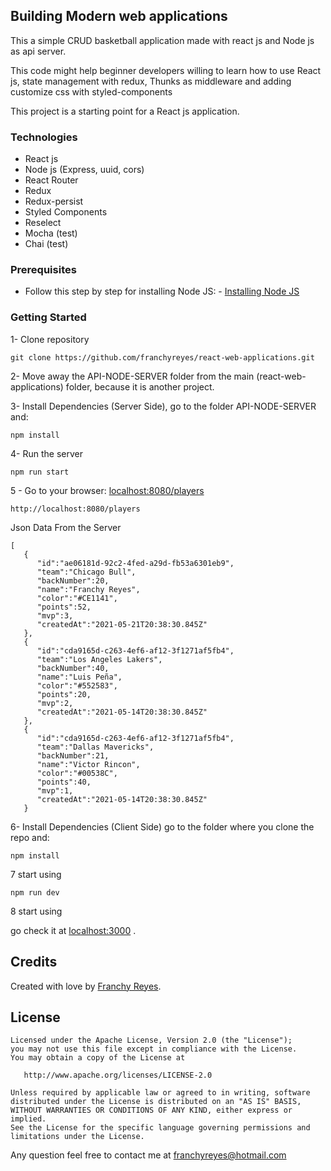 ## Building Modern web applications

This a simple CRUD basketball application made with react js and Node js as api server.

This code might help beginner developers willing to learn how to use React js, state management with redux, Thunks as middleware 
and adding customize css with styled-components

This project is a starting point for a React js application.

### Technologies
* React js
* Node js (Express, uuid, cors)
* React Router
* Redux
* Redux-persist
* Styled Components
* Reselect
* Mocha (test)
* Chai (test)

### Prerequisites
* Follow this step by step for installing Node JS: - [Installing Node JS](https://nodejs.org/es/)

### Getting Started

1- Clone repository

```
git clone https://github.com/franchyreyes/react-web-applications.git
```
2- Move away the API-NODE-SERVER folder from the main (react-web-applications) folder, because it is another project.

3- Install Dependencies (Server Side), go to the folder API-NODE-SERVER  and:
```
npm install
```
4- Run the server
```
npm run start
```
5 - Go to your browser: [localhost:8080/players](http://localhost:8080/players) 
```
http://localhost:8080/players
```
Json Data From the Server
```
[
   {
      "id":"ae06181d-92c2-4fed-a29d-fb53a6301eb9",
      "team":"Chicago Bull",
      "backNumber":20,
      "name":"Franchy Reyes",
      "color":"#CE1141",
      "points":52,
      "mvp":3,
      "createdAt":"2021-05-21T20:38:30.845Z"
   },
   {
      "id":"cda9165d-c263-4ef6-af12-3f1271af5fb4",
      "team":"Los Angeles Lakers",
      "backNumber":40,
      "name":"Luis Peña",
      "color":"#552583",
      "points":20,
      "mvp":2,
      "createdAt":"2021-05-14T20:38:30.845Z"
   },
   {
      "id":"cda9165d-c263-4ef6-af12-3f1271af5fb4",
      "team":"Dallas Mavericks",
      "backNumber":21,
      "name":"Victor Rincon",
      "color":"#00538C",
      "points":40,
      "mvp":1,
      "createdAt":"2021-05-14T20:38:30.845Z"
   }
   ```

6- Install Dependencies (Client Side)
go to the folder where you clone the repo and:
```
npm install
```
7 start using
```
npm run dev
```

8 start using

go check it at  [localhost:3000](http://localhost:3000/)  .
## Credits
Created with love by  [Franchy Reyes](https://github.com/franchyreyes).

## License
```
Licensed under the Apache License, Version 2.0 (the "License");
you may not use this file except in compliance with the License.
You may obtain a copy of the License at

   http://www.apache.org/licenses/LICENSE-2.0

Unless required by applicable law or agreed to in writing, software
distributed under the License is distributed on an "AS IS" BASIS,
WITHOUT WARRANTIES OR CONDITIONS OF ANY KIND, either express or implied.
See the License for the specific language governing permissions and
limitations under the License.
```
Any question feel free to contact me at franchyreyes@hotmail.com